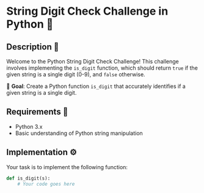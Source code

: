 # String Digit Check Challenge in Python :snake:

## Description :page_facing_up:
Welcome to the Python String Digit Check Challenge! This challenge involves implementing the `is_digit` function, which should return `true` if the given string is a single digit (0-9), and `false` otherwise.

:dart: **Goal**: Create a Python function `is_digit` that accurately identifies if a given string is a single digit.

## Requirements :memo:
- Python 3.x
- Basic understanding of Python string manipulation

## Implementation :gear:
Your task is to implement the following function:

```python
def is_digit(s):
    # Your code goes here
